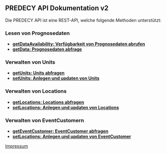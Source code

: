 ## PREDECY API Dokumentation v2

Die PREDECY API ist eine REST-API, welche folgende Methoden unterstützt:

  ### Lesen von Prognosedaten

  * __[getDataAvailability: Verfügbarkeit von Prognosedaten abrufen](README-getDataAvailability.md)__
  * __[getData: Prognosedaten abfrage](README-getData.md)__

  ### Verwalten von Units

  * __[getUnits: Units abfragen](README-getUnits.md)__
  * __[setUnits: Anlegen und updaten von Units](README-setUnits.md)__

  ### Verwalten von Locations

  * __[getLocations: Locations abfragen](README-getLocations.md)__
  * __[setLocations: Anlegen und updaten von Locations](README-setLocations.md)__

  ### Verwalten von EventCustomern

  * __[getEventCustomer: EventCustomer abfragen](README-getEventCustomer.md)__
  * __[setLocations: Anlegen und updaten von EventCustomer](README-setEventCustomer.md)__


  
[Impressum](https://www.spicetech.de/#Impressum)
